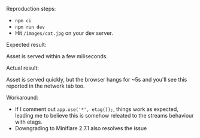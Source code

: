 Reproduction steps:

- `npm ci`
- `npm run dev`
- Hit `/images/cat.jpg` on your dev server.

Expected result:

Asset is served within a few miliseconds.

Actual result:

Asset is served quickly, but the browser hangs for ~5s and you'll see this reported in the network tab too.

Workaround:

- If I comment out `app.use('*', etag());`, things work as expected, leading me to believe this is somehow releated to the streams behaviour with etags.
- Downgrading to Miniflare 2.7.1 also resolves the issue